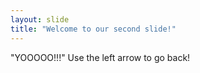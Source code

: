 ```yaml
---
layout: slide
title: "Welcome to our second slide!"
---
```

"YOOOOO!!!"
Use the left arrow to go back!
